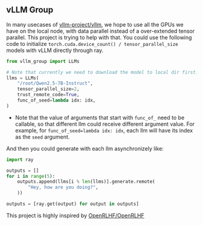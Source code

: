 ## vLLM Group

In many usecases of [vllm-project/vllm](https://github.com/vllm-project/vllm), we hope to use all the GPUs we have on the local node, with data parallel instead of a over-extended tensor parallel. This project is trying to help with that. You could use the following code to initialize `torch.cuda.device_count() / tensor_parallel_size` models with vLLM directly through ray.

```python
from vllm_group import LLMs

# Note that currently we need to download the model to local dir first.
llms = LLMs(
    "/root/Qwen2.5-7B-Instruct",
    tensor_parallel_size=2,
    trust_remote_code=True,
    func_of_seed=lambda idx: idx,
)
```

- Note that the value of arguments that start with `func_of_` need to be callable, so that different llm could receive different argument value. For example, for `func_of_seed=lambda idx: idx`, each llm will have its index as the `seed` argument.

And then you could generate with each llm asynchronizely like:

```python
import ray

outputs = []
for i in range(5):
    outputs.append(llms[i % len(llms)].generate.remote(
        "Hey, how are you doing?",
    ))

outputs = [ray.get(output) for output in outputs]
```

This project is highly inspired by [OpenRLHF/OpenRLHF](https://github.com/OpenRLHF/OpenRLHF)
